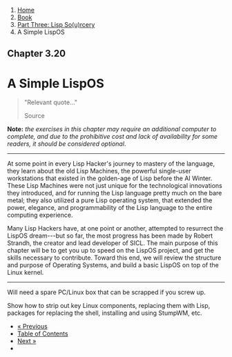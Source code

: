<ol class="breadcrumb">
  <li><a href="/">Home</a></li>
  <li><a href="/book/">Book</a></li>
  <li><a href="/book/3-0-0-overview/">Part Three: Lisp So(u)rcery</a></li>
  <li class="active">A Simple LispOS</li>
</ol>

## Chapter 3.20

# A Simple LispOS

> "Relevant quote..."
> <footer>Source</footer>

**Note:** *the exercises in this chapter may require an additional computer to complete, and due to the prohibitive cost and lack of availability for some readers, it should be considered optional*.



---

At some point in every Lisp Hacker's journey to mastery of the language, they learn about the old Lisp Machines, the powerful single-user workstations that existed in the golden-age of Lisp before the AI Winter.  These Lisp Machines were not just unique for the technological innovations they introduced, and for running the Lisp language pretty much on the bare metal; they also utilized a pure Lisp operating system, that extended the power, elegance, and programmability of the Lisp language to the entire computing experience.

Many Lisp Hackers have, at one point or another, attempted to resurrect the LispOS dream---but so far, the most progress has been made by Robert Strandh, the creator and lead developer of SICL.  The main purpose of this chapter will be to get you up to speed on the LispOS project, and get the skills necessary to contribute.  Toward this end, we will review the structure and purpose of Operating Systems, and build a basic LispOS on top of the Linux kernel.

---

Will need a spare PC/Linux box that can be scrapped if you screw up.

Show how to strip out key Linux components, replacing them with Lisp, packages for replacing the shell, installing and using StumpWM, etc.

<ul class="pager">
  <li class="previous"><a href="/book/3-19-0-neurotech/">&laquo; Previous</a></li>
  <li><a href="/book/">Table of Contents</a></li>
  <li class="next"><a href="/book/3-21-0-lisp-machine/">Next &raquo;</a><li>
</ul>
